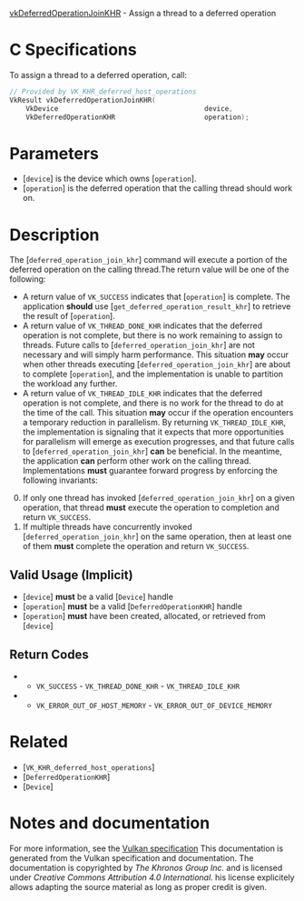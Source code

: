 [vkDeferredOperationJoinKHR](https://www.khronos.org/registry/vulkan/specs/1.3-extensions/man/html/vkDeferredOperationJoinKHR.html) - Assign a thread to a deferred operation

# C Specifications
To assign a thread to a deferred operation, call:
```c
// Provided by VK_KHR_deferred_host_operations
VkResult vkDeferredOperationJoinKHR(
    VkDevice                                    device,
    VkDeferredOperationKHR                      operation);
```

# Parameters
- [`device`] is the device which owns [`operation`].
- [`operation`] is the deferred operation that the calling thread should work on.

# Description
The [`deferred_operation_join_khr`] command will execute a portion of the
deferred operation on the calling thread.The return value will be one of the following:
- A return value of `VK_SUCCESS` indicates that [`operation`] is complete. The application  **should**  use [`get_deferred_operation_result_khr`] to retrieve the result of [`operation`].
- A return value of `VK_THREAD_DONE_KHR` indicates that the deferred operation is not complete, but there is no work remaining to assign to threads. Future calls to [`deferred_operation_join_khr`] are not necessary and will simply harm performance. This situation  **may**  occur when other threads executing [`deferred_operation_join_khr`] are about to complete [`operation`], and the implementation is unable to partition the workload any further.
- A return value of `VK_THREAD_IDLE_KHR` indicates that the deferred operation is not complete, and there is no work for the thread to do at the time of the call. This situation  **may**  occur if the operation encounters a temporary reduction in parallelism. By returning `VK_THREAD_IDLE_KHR`, the implementation is signaling that it expects that more opportunities for parallelism will emerge as execution progresses, and that future calls to [`deferred_operation_join_khr`] **can**  be beneficial. In the meantime, the application  **can**  perform other work on the calling thread.
Implementations  **must**  guarantee forward progress by enforcing the following
invariants:
0. If only one thread has invoked [`deferred_operation_join_khr`] on a given operation, that thread  **must**  execute the operation to completion and return `VK_SUCCESS`.
1. If multiple threads have concurrently invoked [`deferred_operation_join_khr`] on the same operation, then at least one of them  **must**  complete the operation and return `VK_SUCCESS`.

## Valid Usage (Implicit)
-  [`device`] **must**  be a valid [`Device`] handle
-  [`operation`] **must**  be a valid [`DeferredOperationKHR`] handle
-  [`operation`] **must**  have been created, allocated, or retrieved from [`device`]

## Return Codes
*   - `VK_SUCCESS`  - `VK_THREAD_DONE_KHR`  - `VK_THREAD_IDLE_KHR` 
*   - `VK_ERROR_OUT_OF_HOST_MEMORY`  - `VK_ERROR_OUT_OF_DEVICE_MEMORY`

# Related
- [`VK_KHR_deferred_host_operations`]
- [`DeferredOperationKHR`]
- [`Device`]

# Notes and documentation
For more information, see the [Vulkan specification](https://www.khronos.org/registry/vulkan/specs/1.3-extensions/html/vkspec.html)
This documentation is generated from the Vulkan specification and documentation.
The documentation is copyrighted by *The Khronos Group Inc.* and is licensed under *Creative Commons Attribution 4.0 International*.
his license explicitely allows adapting the source material as long as proper credit is given.
        